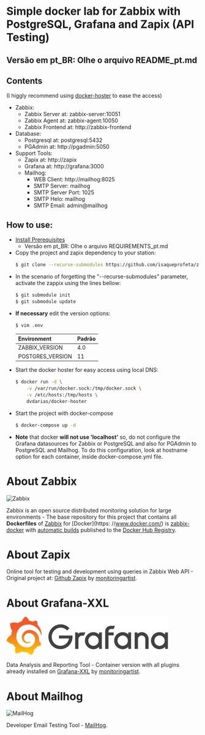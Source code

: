 # Simple docker lab for Zabbix with PostgreSQL, Grafana and Zapix (API Testing)
## Versão em pt_BR: Olhe o arquivo README_pt.md

## Contents 
  (I higgly recommend using [docker-hoster](https://github.com/dvddarias/docker-hoster) to ease the access)
  - Zabbix:
    - Zabbix Server at: zabbix-server:10051
    - Zabbix Agent at: zabbix-agent:10050
    - Zabbix Frontend at: http://zabbix-frontend
  - Database:
    - Postgresql at: postgresql:5432
    - PGAdmin at: http://pgadmin:5050
  - Support Tools:
    - Zapix at: http://zapix
    - Grafana at: http://grafana:3000
    - Mailhog:
      - WEB Client: http://mailhog:8025
      - SMTP Server: mailhog
      - SMTP Server Port: 1025
      - SMTP Helo: mailhog
      - SMTP Email: admin@mailhog

## How to use:
  - [Install Prerequisites](./REQUIREMENTS.md)
    - Versão em pt_BR: Olhe o arquivo REQUIREMENTS_pt.md
  - Copy the project and zapix dependency to your station:
    ```sh
    $ git clone --recurse-submodules https://github.com/isaqueprofeta/zabbix-lab.git
    ```
  - In the scenario of forgetting the "--recurse-submodules" parameter, activate the zappix using the lines bellow:
    ```sh
    $ git submodule init
    $ git submodule update
    ```  
  - **If necessary** edit the version options:
    ```sh
    $ vim .env
    ```
    | Environment            | Padrão
    | -------------------    | -----------
    | ZABBIX_VERSION         | 4.0
    | POSTGRES_VERSION       | 11
  - Start the docker hoster for easy access using local DNS:
    ```sh
    $ docker run -d \
        -v /var/run/docker.sock:/tmp/docker.sock \
        -v /etc/hosts:/tmp/hosts \
        dvdarias/docker-hoster
    ```
  - Start the project with docker-compose
    ```sh
    $ docker-compose up -d
    ```
  - **Note** that docker **will not use 'localhost'** so, do not configure the Grafana datasources for Zabbix or PostgreSQL and also for PGAdmin to PostgreSQL and Mailhog. To do this configuration, look at hostname option for each container, inside docker-compose.yml file.

# About Zabbix

![Zabbix](https://assets.zabbix.com/img/logo/zabbix_logo_500x131.png)

Zabbix is ​​an open source distributed monitoring solution for large environments - The base repository for this project that contains all **Dockerfiles** of [Zabbix](https://zabbix.com/) for [Docker](https: //www.docker.com/) is [zabbix-docker](https://github.com/zabbix/zabbix-docker) with [automatic builds](https://registry.hub.docker.com/u/zabbix/) published to the [Docker Hub Registry](https://registry.hub.docker.com/).

# About Zapix

Online tool for testing and development using queries in Zabbix Web API - Original project at: [Github Zapix](https://github.com/monitoringartist/zapix) by [monitoringartist](https://monitoringartist.com/).

# About Grafana-XXL

![Grafana](https://raw.githubusercontent.com/grafana/grafana/master/docs/logo-horizontal.png)

Data Analysis and Reporting Tool - Container version with all plugins already installed on [Grafana-XXL](https://github.com/monitoringartist/grafana-xxl) by [monitoringartist](https://monitoringartist.com/).

# About Mailhog

![MailHog](https://raw.githubusercontent.com/mailhog/MailHog-UI/master/assets/images/hog.png)

Developer Email Testing Tool - [MailHog](https://github.com/mailhog/MailHog).
